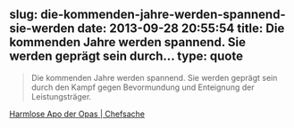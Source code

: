 slug: die-kommenden-jahre-werden-spannend-sie-werden
date: 2013-09-28 20:55:54
title: Die kommenden Jahre werden spannend. Sie werden geprägt sein durch...
type: quote
---

> Die kommenden Jahre werden spannend. Sie werden geprägt sein durch den Kampf gegen Bevormundung und Enteignung der Leistungsträger.

[Harmlose Apo der Opas | Chefsache](http://blog.wiwo.de/chefsache/2013/09/28/harmlose-apo-der-opas/)
